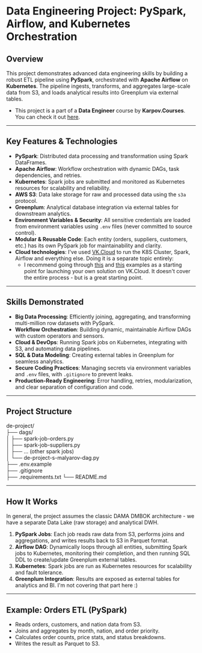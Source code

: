 # Data Engineering Project: PySpark, Airflow, and Kubernetes Orchestration

## Overview

This project demonstrates advanced data engineering skills by building a robust ETL pipeline using **PySpark**, orchestrated with **Apache Airflow** on **Kubernetes**. The pipeline ingests, transforms, and aggregates large-scale data from S3, and loads analytical results into Greenplum via external tables.
- This project is a part of a **Data Engineer** course by **Karpov.Courses**. You can check it out [here](https://karpov.courses/dataengineer).

---

## Key Features & Technologies

- **PySpark**: Distributed data processing and transformation using Spark DataFrames.
- **Apache Airflow**: Workflow orchestration with dynamic DAGs, task dependencies, and retries.
- **Kubernetes**: Spark jobs are submitted and monitored as Kubernetes resources for scalability and reliability.
- **AWS S3**: Data lake storage for raw and processed data using the `s3a` protocol.
- **Greenplum**: Analytical database integration via external tables for downstream analytics.
- **Environment Variables & Security**: All sensitive credentials are loaded from environment variables using `.env` files (never committed to source control).
- **Modular & Reusable Code**: Each entity (orders, suppliers, customers, etc.) has its own PySpark job for maintainability and clarity.
- **Cloud technologies**: I've used [VK.Cloud](https://cloud.vk.com/) to run the K8S Cluster, Spark, Airflow and everything else. Doing it is a separate topic entirely:
    - I recommend going through [this](https://github.com/stockblog/webinar_mlflow) and [this](https://github.com/stockblog/jupyterhub_k8s_mcs_slurm_intel) examples as a starting point for launching your own solution on VK.Cloud. It doesn't cover the entire process - but is a great starting point.

---

## Skills Demonstrated

- **Big Data Processing**: Efficiently joining, aggregating, and transforming multi-million row datasets with PySpark.
- **Workflow Orchestration**: Building dynamic, maintainable Airflow DAGs with custom operators and sensors.
- **Cloud & DevOps**: Running Spark jobs on Kubernetes, integrating with S3, and automating data pipelines.
- **SQL & Data Modeling**: Creating external tables in Greenplum for seamless analytics.
- **Secure Coding Practices**: Managing secrets via environment variables and `.env` files, with `.gitignore` to prevent leaks.
- **Production-Ready Engineering**: Error handling, retries, modularization, and clear separation of configuration and code.

---

## Project Structure
de-project/  
├── dags/  
│   ├── spark-job-orders.py  
│   ├── spark-job-suppliers.py  
│   ├── ... (other spark jobs)  
│   └── de-project-s-malyarov-dag.py  
├── .env.example  
├── .gitignore  
├── .requirements.txt
└── README.md  

---

## How It Works
In general, the project assumes the classic DAMA DMBOK architecture - we have a separate Data Lake (raw storage) and analytical DWH. 

1. **PySpark Jobs**: Each job reads raw data from S3, performs joins and aggregations, and writes results back to S3 in Parquet format.
2. **Airflow DAG**: Dynamically loops through all entities, submitting Spark jobs to Kubernetes, monitoring their completion, and then running SQL DDL to create/update Greenplum external tables.
3. **Kubernetes**: Spark jobs are run as Kubernetes resources for scalability and fault tolerance.
4. **Greenplum Integration**: Results are exposed as external tables for analytics and BI. I'm not covering that part here :)

---

## Example: Orders ETL (PySpark)

- Reads orders, customers, and nation data from S3.
- Joins and aggregates by month, nation, and order priority.
- Calculates order counts, price stats, and status breakdowns.
- Writes the result as Parquet to S3.
